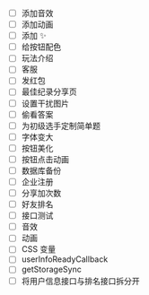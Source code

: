 - [ ] 添加音效
- [ ] 添加动画
- [ ] 添加 ✨
- [ ] 给按钮配色
- [ ] 玩法介绍
- [ ] 客服
- [ ] 发红包
- [ ] 最佳纪录分享页
- [ ] 设置干扰图片
- [ ] 偷看答案
- [ ] 为初级选手定制简单题
- [ ] 字体变大
- [ ] 按钮美化
- [ ] 按钮点击动画
- [ ] 数据库备份
- [ ] 企业注册
- [ ] 分享加次数
- [ ] 好友排名
- [ ] 接口测试
- [ ] 音效
- [ ] 动画
- [ ] CSS 变量
- [ ] userInfoReadyCallback
- [ ] getStorageSync
- [ ] 将用户信息接口与排名接口拆分开
